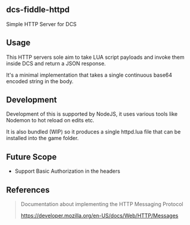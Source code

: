 ## dcs-fiddle-httpd

Simple HTTP Server for DCS

## Usage

This HTTP servers sole aim to take LUA script payloads and invoke them inside DCS and return a JSON response.

It's a minimal implementation that takes a single continuous base64 encoded string in the body.

## Development

Development of this is supported by NodeJS, it uses various tools like Nodemon to
hot reload on edits etc.

It is also bundled (WIP) so it produces a single httpd.lua file that can be
installed into the game folder.

## Future Scope

- Support Basic Authorization in the headers

## References

> Documentation about implementing the HTTP Messaging Protocol
> 
> https://developer.mozilla.org/en-US/docs/Web/HTTP/Messages